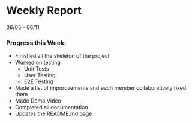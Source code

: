 # Weekly Report
06/05 - 06/11 <br>

### Progress this Week:
* Finished all the skeleton of the project
* Worked on testing 
  * Unit Tests
  * User Testing
  * E2E Testing
* Made a list of imporovements and each member collaboratively fixed them
* Made Demo Video
* Completed all documentation
* Updates the README.md page